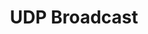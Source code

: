 ---
title: UDP Broadcast
description: Broadcast a UDP payload to a specific port
parameters:
  - name: UDP Port
    required: true
    type: Number
    description: Port of the UDP server to broadcast to
  - name: Payload Data
    required: true
    type: Text
    description: |
      Enter the data to send to the UDP server

      For example, this could be simple text strings, or structured text such as JSON.

      Refer to the documentation of the UDP interface you are interacting with.

      Example payloads:
      ::code-group
        ```json[Speaker.bot UDP Server]
        {
          "command": "speak",
          "id": "1234",
          "voice": "BotVoice",
          "message": "It's %user%"
        }
        ```
        ```[RetroArch Command Interface]
        FAST_FORWARD
        ```
      ::
---